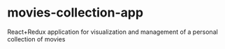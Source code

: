 # movies-collection-app
React+Redux application for visualization and management of a personal collection of movies
